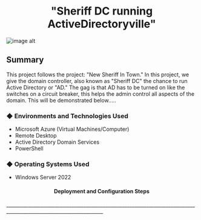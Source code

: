 

 <h1 align="center">"Sheriff DC running ActiveDirectoryville"</h1> 



![image alt](https://github.com/user-attachments/assets/798693bd-16c3-4901-a855-740bc8903926)





<h2>Summary</h2
____________________________________________________________________  
  
 This project follows the project: "New Sheriff In Town."  In this project, we give the domain controller, also known as "Sheriff DC" the chance to run Active Directory or "AD." The gag is that AD has to be turned on like the switches on a circuit breaker, this helps the admin control all aspects of the domain. This will be demonstrated below.....

<h3>&#9670; Environments and Technologies Used</h3> 

 - Microsoft Azure (Virtual Machines/Computer)
 - Remote Desktop
 - Active Directory Domain Services
 - PowerShell 

<h3>&#9670; Operating Systems Used</h3>

 - Windows Server 2022


<h4 align="center">Deployment and Configuration Steps</h4>
______________________________________________________________________________________________________________________
